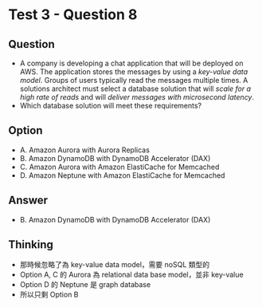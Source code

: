 # Test 3 - Question 8
## Question
* A company is developing a chat application that will be deployed on AWS. The application stores the messages by using a *key-value data model*. Groups of users typically read the messages multiple times. A solutions architect must select a database solution that will *scale for a high rate of reads* and will *deliver messages with microsecond latency*.
* Which database solution will meet these requirements?


## Option
* A. Amazon Aurora with Aurora Replicas
* B. Amazon DynamoDB with DynamoDB Accelerator (DAX)
* C. Amazon Aurora with Amazon ElastiCache for Memcached
* D. Amazon Neptune with Amazon ElastiCache for Memcached


## Answer
* B. Amazon DynamoDB with DynamoDB Accelerator (DAX)

## Thinking
* 那時候忽略了為 key-value data model，需要 noSQL 類型的
* Option A, C 的 Aurora 為 relational data base model，並非 key-value 
* Option D 的 Neptune 是 graph database
* 所以只剩 Option B